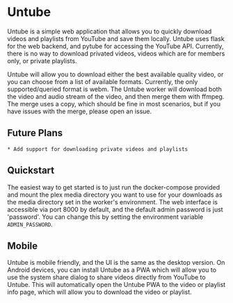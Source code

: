 # Untube

Untube is a simple web application that allows you to quickly download videos and playlists from YouTube and save them locally. 
Untube uses flask for the web backend, and pytube for accessing the YouTube API. Currently, there is no way to 
download privated videos, videos which are for members only, or private playlists.

Untube will allow you to download either the best available quality video, or you can choose from a list of available formats. Currently,
the only supported/queried format is webm. The Untube worker will download both the video and audio stream of the video, and then merge
them with ffmpeg. The merge uses a copy, which should be fine in most scenarios, but if you have issues with the merge, please open an issue.

## Future Plans

    * Add support for downloading private videos and playlists

## Quickstart
The easiest way to get started is to just run the docker-compose provided and mount the plex media directory you want to use for
your downloads as the media directory set in the worker's environment. The web interface is accessible via port 8000 by default, and
the default admin password is just 'password'. You can change this by setting the environment variable `ADMIN_PASSWORD`.

## Mobile
Untube is mobile friendly, and the UI is the same as the desktop version. On Android devices, you can install Untube as a PWA which
will allow you to use the system share dialog to share videos directly from YouTube to Untube. This will automatically open the Untube
PWA to the video or playlist info page, which will allow you to download the video or playlist.